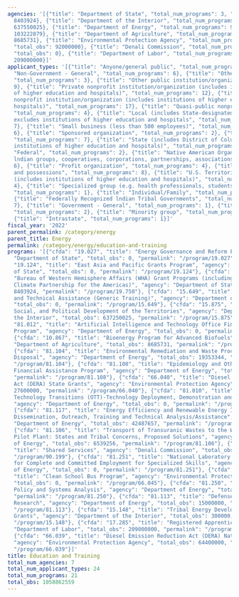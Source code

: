 ```yaml
---
agencies: '[{"title": "Department of State", "total_num_programs": 3, "total_obs":
  8403924}, {"title": "Department of the Interior", "total_num_programs": 3, "total_obs":
  637550025}, {"title": "Department of Energy", "total_num_programs": 9, "total_obs":
  103222879}, {"title": "Department of Agriculture", "total_num_programs": 1, "total_obs":
  8685731}, {"title": "Environmental Protection Agency", "total_num_programs": 3,
  "total_obs": 92000000}, {"title": "Denali Commission", "total_num_programs": 1,
  "total_obs": 0}, {"title": "Department of Labor", "total_num_programs": 1, "total_obs":
  209000000}]'
applicant_types: '[{"title": "Anyone/general public", "total_num_programs": 4}, {"title":
  "Non-Government - General", "total_num_programs": 6}, {"title": "Other private institutions/organizations",
  "total_num_programs": 3}, {"title": "Other public institution/organization", "total_num_programs":
  9}, {"title": "Private nonprofit institution/organization (includes institutions
  of higher education and hospitals)", "total_num_programs": 12}, {"title": "Public
  nonprofit institution/organization (includes institutions of higher education and
  hospitals)", "total_num_programs": 17}, {"title": "Quasi-public nonprofit institution/organization",
  "total_num_programs": 4}, {"title": "Local (includes State-designated lndian Tribes,
  excludes institutions of higher education and hospitals", "total_num_programs":
  7}, {"title": "Small business (less than 500 employees)", "total_num_programs":
  6}, {"title": "Sponsored organization", "total_num_programs": 2}, {"title": "State",
  "total_num_programs": 7}, {"title": "State (includes District of Columbia, public
  institutions of higher education and hospitals)", "total_num_programs": 8}, {"title":
  "Federal", "total_num_programs": 2}, {"title": "Native American Organizations (includes
  lndian groups, cooperatives, corporations, partnerships, associations)", "total_num_programs":
  6}, {"title": "Profit organization", "total_num_programs": 4}, {"title": "U.S. Territories
  and possessions", "total_num_programs": 8}, {"title": "U.S. Territories and possessions
  (includes institutions of higher education and hospitals)", "total_num_programs":
  4}, {"title": "Specialized group (e.g. health professionals, students, veterans)",
  "total_num_programs": 1}, {"title": "Individual/Family", "total_num_programs": 1},
  {"title": "Federally Recognized lndian Tribal Governments", "total_num_programs":
  7}, {"title": "Government - General", "total_num_programs": 1}, {"title": "Interstate",
  "total_num_programs": 2}, {"title": "Minority group", "total_num_programs": 1},
  {"title": "Intrastate", "total_num_programs": 1}]'
fiscal_year: '2022'
parent_permalink: /category/energy
parent_title: Energy
permalink: /category/energy/education-and-training
programs: '[{"cfda": "19.027", "title": "Energy Governance and Reform Programs", "agency":
  "Department of State", "total_obs": 0, "permalink": "/program/19.027"}, {"cfda":
  "19.124", "title": "East Asia and Pacific Grants Program", "agency": "Department
  of State", "total_obs": 0, "permalink": "/program/19.124"}, {"cfda": "19.750", "title":
  "Bureau of Western Hemisphere Affairs (WHA) Grant Programs (including Energy and
  Climate Partnership for the Americas)", "agency": "Department of State", "total_obs":
  8403924, "permalink": "/program/19.750"}, {"cfda": "15.649", "title": "Service Training
  and Technical Assistance (Generic Training)", "agency": "Department of the Interior",
  "total_obs": 0, "permalink": "/program/15.649"}, {"cfda": "15.875", "title": "Economic,
  Social, and Political Development of the Territories", "agency": "Department of
  the Interior", "total_obs": 637250025, "permalink": "/program/15.875"}, {"cfda":
  "81.012", "title": "Artificial Intelligence and Technology Office Financial Assistance
  Program", "agency": "Department of Energy", "total_obs": 0, "permalink": "/program/81.012"},
  {"cfda": "10.867", "title": "Bioenergy Program for Advanced Biofuels", "agency":
  "Department of Agriculture", "total_obs": 8685731, "permalink": "/program/10.867"},
  {"cfda": "81.104", "title": "Environmental Remediation and Waste Processing and
  Disposal", "agency": "Department of Energy", "total_obs": 19353344, "permalink":
  "/program/81.104"}, {"cfda": "81.108", "title": "Epidemiology and Other Health Studies
  Financial Assistance Program", "agency": "Department of Energy", "total_obs": 16591327,
  "permalink": "/program/81.108"}, {"cfda": "66.040", "title": "Diesel Emissions Reduction
  Act (DERA) State Grants", "agency": "Environmental Protection Agency", "total_obs":
  27600000, "permalink": "/program/66.040"}, {"cfda": "81.010", "title": "Office of
  Technology Transitions (OTT)-Technology Deployment, Demonstration and Commercialization",
  "agency": "Department of Energy", "total_obs": 0, "permalink": "/program/81.010"},
  {"cfda": "81.117", "title": "Energy Efficiency and Renewable Energy Information
  Dissemination, Outreach, Training and Technical Analysis/Assistance", "agency":
  "Department of Energy", "total_obs": 42487657, "permalink": "/program/81.117"},
  {"cfda": "81.106", "title": "Transport of Transuranic Wastes to the Waste Isolation
  Pilot Plant: States and Tribal Concerns, Proposed Solutions", "agency": "Department
  of Energy", "total_obs": 6539256, "permalink": "/program/81.106"}, {"cfda": "90.199",
  "title": "Shared Services", "agency": "Denali Commission", "total_obs": 0, "permalink":
  "/program/90.199"}, {"cfda": "81.251", "title": "National Laboratory Jobs Apprenticeship
  for Complete and Committed Employment for Specialized Skills", "agency": "Department
  of Energy", "total_obs": 0, "permalink": "/program/81.251"}, {"cfda": "66.045",
  "title": "Clean School Bus Program", "agency": "Environmental Protection Agency",
  "total_obs": 0, "permalink": "/program/66.045"}, {"cfda": "81.250", "title": "Energy
  Policy and Systems Analysis", "agency": "Department of Energy", "total_obs": 3251295,
  "permalink": "/program/81.250"}, {"cfda": "81.113", "title": "Defense Nuclear Nonproliferation
  Research", "agency": "Department of Energy", "total_obs": 15000000, "permalink":
  "/program/81.113"}, {"cfda": "15.148", "title": "Tribal Energy Development Capacity
  Grants", "agency": "Department of the Interior", "total_obs": 300000, "permalink":
  "/program/15.148"}, {"cfda": "17.285", "title": "Registered Apprenticeship", "agency":
  "Department of Labor", "total_obs": 209000000, "permalink": "/program/17.285"},
  {"cfda": "66.039", "title": "Diesel Emission Reduction Act (DERA) National Grants",
  "agency": "Environmental Protection Agency", "total_obs": 64400000, "permalink":
  "/program/66.039"}]'
title: Education and Training
total_num_agencies: 7
total_num_applicant_types: 24
total_num_programs: 21
total_obs: 1058862559
---
```

